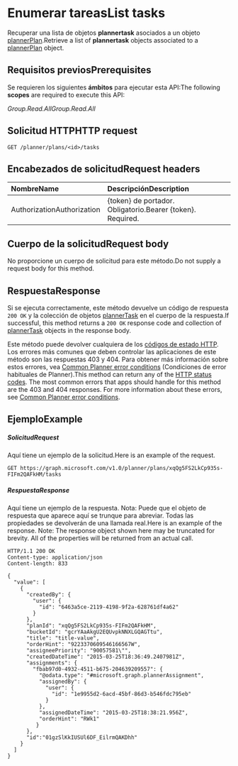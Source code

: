 # <a name="list-tasks"></a><span data-ttu-id="9910d-101">Enumerar tareas</span><span class="sxs-lookup"><span data-stu-id="9910d-101">List tasks</span></span>

<span data-ttu-id="9910d-102">Recuperar una lista de objetos **plannertask** asociados a un objeto [plannerPlan](../resources/plannerplan.md).</span><span class="sxs-lookup"><span data-stu-id="9910d-102">Retrieve a list of **plannertask** objects associated to a [plannerPlan](../resources/plannerplan.md) object.</span></span>
## <a name="prerequisites"></a><span data-ttu-id="9910d-103">Requisitos previos</span><span class="sxs-lookup"><span data-stu-id="9910d-103">Prerequisites</span></span>
<span data-ttu-id="9910d-104">Se requieren los siguientes **ámbitos** para ejecutar esta API:</span><span class="sxs-lookup"><span data-stu-id="9910d-104">The following **scopes** are required to execute this API:</span></span> 

<span data-ttu-id="9910d-105">*Group.Read.All*</span><span class="sxs-lookup"><span data-stu-id="9910d-105">*Group.Read.All*</span></span>
## <a name="http-request"></a><span data-ttu-id="9910d-106">Solicitud HTTP</span><span class="sxs-lookup"><span data-stu-id="9910d-106">HTTP request</span></span>
<!-- { "blockType": "ignored" } -->
```http
GET /planner/plans/<id>/tasks
```

## <a name="request-headers"></a><span data-ttu-id="9910d-107">Encabezados de solicitud</span><span class="sxs-lookup"><span data-stu-id="9910d-107">Request headers</span></span>
| <span data-ttu-id="9910d-108">Nombre</span><span class="sxs-lookup"><span data-stu-id="9910d-108">Name</span></span>      |<span data-ttu-id="9910d-109">Descripción</span><span class="sxs-lookup"><span data-stu-id="9910d-109">Description</span></span>|
|:----------|:----------|
| <span data-ttu-id="9910d-110">Authorization</span><span class="sxs-lookup"><span data-stu-id="9910d-110">Authorization</span></span>  | <span data-ttu-id="9910d-p101">{token} de portador. Obligatorio.</span><span class="sxs-lookup"><span data-stu-id="9910d-p101">Bearer {token}. Required.</span></span> |

## <a name="request-body"></a><span data-ttu-id="9910d-113">Cuerpo de la solicitud</span><span class="sxs-lookup"><span data-stu-id="9910d-113">Request body</span></span>
<span data-ttu-id="9910d-114">No proporcione un cuerpo de solicitud para este método.</span><span class="sxs-lookup"><span data-stu-id="9910d-114">Do not supply a request body for this method.</span></span>

## <a name="response"></a><span data-ttu-id="9910d-115">Respuesta</span><span class="sxs-lookup"><span data-stu-id="9910d-115">Response</span></span>

<span data-ttu-id="9910d-116">Si se ejecuta correctamente, este método devuelve un código de respuesta `200 OK` y la colección de objetos [plannerTask](../resources/plannertask.md) en el cuerpo de la respuesta.</span><span class="sxs-lookup"><span data-stu-id="9910d-116">If successful, this method returns a `200 OK` response code and collection of [plannerTask](../resources/plannertask.md) objects in the response body.</span></span>

<span data-ttu-id="9910d-p102">Este método puede devolver cualquiera de los [códigos de estado HTTP](../../../concepts/errors.md). Los errores más comunes que deben controlar las aplicaciones de este método son las respuestas 403 y 404. Para obtener más información sobre estos errores, vea [Common Planner error conditions](../resources/planner_overview.md#common-planner-error-conditions) (Condiciones de error habituales de Planner).</span><span class="sxs-lookup"><span data-stu-id="9910d-p102">This method can return any of the [HTTP status codes](../../../concepts/errors.md). The most common errors that apps should handle for this method are the 403 and 404 responses. For more information about these errors, see [Common Planner error conditions](../resources/planner_overview.md#common-planner-error-conditions).</span></span>

## <a name="example"></a><span data-ttu-id="9910d-120">Ejemplo</span><span class="sxs-lookup"><span data-stu-id="9910d-120">Example</span></span>
##### <a name="request"></a><span data-ttu-id="9910d-121">Solicitud</span><span class="sxs-lookup"><span data-stu-id="9910d-121">Request</span></span>
<span data-ttu-id="9910d-122">Aquí tiene un ejemplo de la solicitud.</span><span class="sxs-lookup"><span data-stu-id="9910d-122">Here is an example of the request.</span></span>
<!-- {
  "blockType": "request",
  "name": "get_tasks"
}-->
```http
GET https://graph.microsoft.com/v1.0/planner/plans/xqQg5FS2LkCp935s-FIFm2QAFkHM/tasks
```
##### <a name="response"></a><span data-ttu-id="9910d-123">Respuesta</span><span class="sxs-lookup"><span data-stu-id="9910d-123">Response</span></span>
<span data-ttu-id="9910d-p103">Aquí tiene un ejemplo de la respuesta. Nota: Puede que el objeto de respuesta que aparece aquí se trunque para abreviar. Todas las propiedades se devolverán de una llamada real.</span><span class="sxs-lookup"><span data-stu-id="9910d-p103">Here is an example of the response. Note: The response object shown here may be truncated for brevity. All of the properties will be returned from an actual call.</span></span>
<!-- {
  "blockType": "response",
  "truncated": true,
  "@odata.type": "microsoft.graph.plannerTask",
  "isCollection": true
} -->
```http
HTTP/1.1 200 OK
Content-type: application/json
Content-length: 833

{
  "value": [
    {
      "createdBy": {
        "user": {
          "id": "6463a5ce-2119-4198-9f2a-628761df4a62"
        }
      },
      "planId": "xqQg5FS2LkCp935s-FIFm2QAFkHM",
      "bucketId": "gcrYAaAkgU2EQUvpkNNXLGQAGTtu",
      "title": "title-value",
      "orderHint": "9223370609546166567W",
      "assigneePriority": "90057581\"",
      "createdDateTime": "2015-03-25T18:36:49.2407981Z",
      "assignments": {
        "fbab97d0-4932-4511-b675-204639209557": {
          "@odata.type": "#microsoft.graph.plannerAssignment",
          "assignedBy": {
            "user": {
              "id": "1e9955d2-6acd-45bf-86d3-b546fdc795eb"
            }
          },
          "assignedDateTime": "2015-03-25T18:38:21.956Z",
          "orderHint": "RWk1"
         }
      },
      "id":"01gzSlKkIUSUl6DF_EilrmQAKDhh"
    }
  ]
}
```

<!-- uuid: 8fcb5dbc-d5aa-4681-8e31-b001d5168d79
2015-10-25 14:57:30 UTC -->
<!-- {
  "type": "#page.annotation",
  "description": "List tasks",
  "keywords": "",
  "section": "documentation",
  "tocPath": ""
}-->
